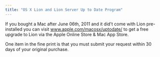 ```yaml
---
title: "OS X Lion and Lion Server Up to Date Program"
---
```

<p>If you bought a Mac after June 06th, 2011 and it did't come with Lion pre-installed you can visit <a href="https://www.apple.com/macosx/uptodate/">www.apple.com/macosx/uptodate/</a> to get a free upgrade to Lion via the Apple Online Store & Mac App Store.</p>
<p>One item in the fine print is that you must submit your request within 30 days of your original purchase. </p>
